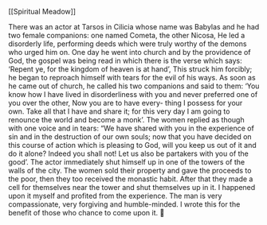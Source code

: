 [[Spiritual Meadow]]
 
There was an actor at Tarsos in Cilicia whose name was Babylas and he had two female companions: one named Cometa, the other Nicosa, He led a disorderly life, performing deeds which were truly worthy of the demons who urged him on. One day he went into church and by the providence of God, the gospel was being read in which there is the verse which says: ‘Repent ye, for the kingdom of heaven is at hand’, This struck him forcibly; he began to reproach himself with tears for the evil of his ways. As soon as he came out of church, he called his two companions and said to them: ‘You know how I have lived in disorderliness with you and never preferred one of you over the other, Now you are to have every- thing I possess for your own. Take all that I have and share it; for this very day I am going to renounce the world and become a monk’. The women replied as though with one voice and in tears: “We have shared with you in the experience of sin and in the destruction of our own souls; now that you have decided on this course of action which is pleasing to God, will you keep us out of it and do it alone? Indeed you shall not! Let us also be partakers with you of the good’. The actor immediately shut himself up in one of the towers of the walls of the city. The women sold their property and gave the proceeds to the poor, then they too received the monastic habit. After that they made a cell for themselves near the tower and shut themselves up in it. I happened upon it myself and profited from the experience. The man is very compassionate, very forgiving and humble-minded. I wrote this for the benefit of those who chance to come upon it.  
